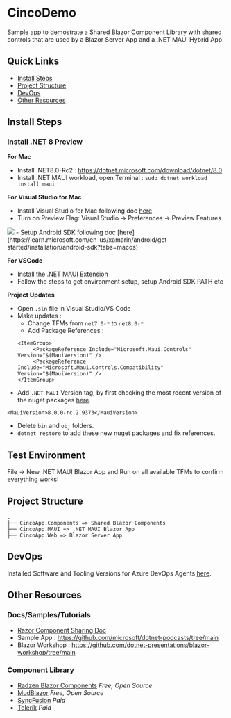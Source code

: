 # CincoDemo

Sample app to demostrate a Shared Blazor Component Library with shared controls that are used by a Blazor Server App and a .NET MAUI Hybrid App. 


## Quick Links

- [Install Steps](#install-steps)
- [Project Structure](#project-structure)
- [DevOps](#devops)
- [Other Resources](#other-resources)


## Install Steps

### Install .NET 8 Preview 
**For Mac**
- Install .NET8.0-Rc2 : https://dotnet.microsoft.com/download/dotnet/8.0
- Install .NET MAUI workload, open Terminal : `sudo dotnet workload install maui`

**For Visual Studio for Mac**
- Install Visual Studio for Mac following doc [here](https://learn.microsoft.com/en-us/visualstudio/mac/installation?view=vsmac-2022)
- Turn on Preview Flag: Visual Studio -> Preferences -> Preview Features 
<img src="https://devblogs.microsoft.com/dotnet/wp-content/uploads/sites/10/2023/07/vsm_enable_net8.png" >
- Setup Android SDK following doc [here](https://learn.microsoft.com/en-us/xamarin/android/get-started/installation/android-sdk?tabs=macos) 

**For VSCode**
- Install the [.NET MAUI Extension](https://marketplace.visualstudio.com/items?itemName=ms-dotnettools.dotnet-maui)
- Follow the steps to get environment setup, setup Android SDK PATH etc

**Project Updates**
- Open `.sln` file in Visual Studio/VS Code
- Make updates :
    - Change TFMs from `net7.0-*` to `net8.0-*`
    - Add Package References :
   ``` 
   <ItemGroup>
        <PackageReference Include="Microsoft.Maui.Controls" Version="$(MauiVersion)" />
        <PackageReference Include="Microsoft.Maui.Controls.Compatibility" Version="$(MauiVersion)" />
   </ItemGroup> 
   ```
- Add  `.NET MAUI` Version tag, by first checking the most recent version of the nuget packages [here](https://www.nuget.org/packages/Microsoft.Maui.Controls/8.0.0-rc.2.9373). 
```
<MauiVersion>8.0.0-rc.2.9373</MauiVersion> 
```
- Delete `bin` and `obj` folders. 
- `dotnet restore` to add these new nuget packages and fix references.

## Test Environment
File -> New .NET MAUI Blazor App and Run on all available TFMs to confirm everything works!

## Project Structure

```
.
├── CincoApp.Components => Shared Blazor Components
├── CincoApp.MAUI => .NET MAUI Blazor App
├── CincoApp.Web => Blazor Server App

```

## DevOps

Installed Software and Tooling Versions for Azure DevOps Agents [here](https://learn.microsoft.com/en-us/azure/devops/pipelines/agents/hosted?view=azure-devops&tabs=yaml#software).

## Other Resources

### Docs/Samples/Tutorials

- [Razor Component Sharing Doc](https://learn.microsoft.com/en-us/aspnet/core/blazor/hybrid/class-libraries?view=aspnetcore-7.0)
- Sample App : https://github.com/microsoft/dotnet-podcasts/tree/main
- Blazor Workshop : https://github.com/dotnet-presentations/blazor-workshop/tree/main

### Component Library
- [Radzen Blazor Components](https://blazor.radzen.com/) *Free, Open Source*
- [MudBlazor](https://mudblazor.com/) *Free, Open Source*
- [SyncFusion](https://www.syncfusion.com/blazor-components) *Paid*
- [Telerik](https://www.telerik.com/blazor-ui) *Paid*